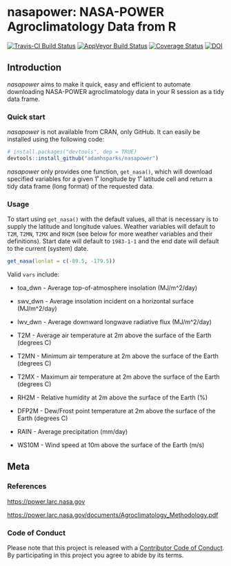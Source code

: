nasapower: NASA-POWER Agroclimatology Data from R
================

[![Travis-CI Build Status](https://travis-ci.org/adamhsparks/nasapower.svg?branch=master)](https://travis-ci.org/adamhsparks/nasapower) [![AppVeyor Build Status](https://ci.appveyor.com/api/projects/status/github/adamhsparks/nasapower?branch=master&svg=true)](https://ci.appveyor.com/project/adamhsparks/nasapower) [![Coverage Status](https://img.shields.io/codecov/c/github/adamhsparks/nasapower/master.svg)](https://codecov.io/github/adamhsparks/nasapower?branch=master) [![DOI](https://zenodo.org/badge/109224461.svg)](https://zenodo.org/badge/latestdoi/109224461)

Introduction
------------

*nasapower* aims to make it quick, easy and efficient to automate downloading NASA-POWER agroclimatology data in your R session as a tidy data frame.

### Quick start

*nasapower* is not available from CRAN, only GitHub. It can easily be installed using the following code:

``` r
# install.packages("devtools", dep = TRUE)
devtools::install_github("adamhsparks/nasapower")
```

*nasapower* only provides one function, `get_nasa()`, which will download specified variables for a given 1˚ longitude by 1˚ latitude cell and return a tidy data frame (long format) of the requested data.

### Usage

To start using `get_nasa()` with the default values, all that is necessary is to supply the latitude and longitude values. Weather variables will default to `T2M`, `T2MN`, `T2MX` and `RH2M` (see below for more weather variables and their definitions). Start date will default to `1983-1-1` and the end date will default to the current (system) date.

``` r
get_nasa(lonlat = c(-89.5, -179.5))
```

Valid `vars` include:

-   toa\_dwn - Average top-of-atmosphere insolation (MJ/m^2/day)

-   swv\_dwn - Average insolation incident on a horizontal surface (MJ/m^2/day)

-   lwv\_dwn - Average downward longwave radiative flux (MJ/m^2/day)

-   T2M - Average air temperature at 2m above the surface of the Earth (degrees C)

-   T2MN - Minimum air temperature at 2m above the surface of the Earth (degrees C)

-   T2MX - Maximum air temperature at 2m above the surface of the Earth (degrees C)

-   RH2M - Relative humidity at 2m above the surface of the Earth (%)

-   DFP2M - Dew/Frost point temperature at 2m above the surface of the Earth (degrees C)

-   RAIN - Average precipitation (mm/day)

-   WS10M - Wind speed at 10m above the surface of the Earth (m/s)

Meta
----

### References

<https://power.larc.nasa.gov>

<https://power.larc.nasa.gov/documents/Agroclimatology_Methodology.pdf>

### Code of Conduct

Please note that this project is released with a [Contributor Code of Conduct](CONDUCT.md). By participating in this project you agree to abide by its terms.
